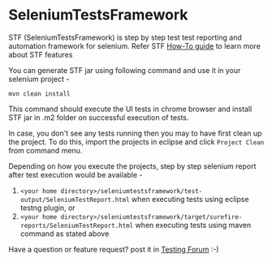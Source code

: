 # SeleniumTestsFramework

STF (SeleniumTestsFramework) is step by step test test reporting and automation framework for selenium.
Refer STF [How-To guide](https://github.com/TestingForum/seleniumtestsframework/wiki) to learn more about STF features 

You can generate STF jar using following command and use it in your selenium project - 

```mvn clean install```

This command should execute the UI tests in chrome browser and install STF jar in .m2 folder on successful execution of tests.

In case, you don't see any tests running then you may to have first clean up the project. To do this, import the projects in eclipse and click ```Project Clean``` from command menu.

Depending on how you execute the projects, step by step selenium report after test execution would be available -

1. ```<your home directory>/seleniumtestsframework/test-output/SeleniumTestReport.html``` when executing tests using eclipse testng plugin, or
2. ```<your home directory>/seleniumtestsframework/target/surefire-reports/SeleniumTestReport.html``` when executing tests using maven command as stated above

Have a question or feature request? post it in [Testing Forum](http://www.seleniumtests.com/p/testing-forum.html) :-)
